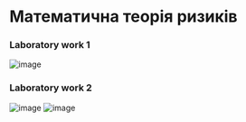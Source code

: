 # Математична теорія ризиків
### Laboratory work 1
![image](https://user-images.githubusercontent.com/90928531/196707498-143c8f52-0c3d-4cb5-85da-49074d4901e9.png)
### Laboratory work 2
![image](https://user-images.githubusercontent.com/90928531/201515963-a3ed2f11-448a-4e9b-bbd8-72f3290eff6b.png)
![image](https://user-images.githubusercontent.com/90928531/201645623-7cdf3623-0f23-40fc-a8ba-0612451c5748.png)
